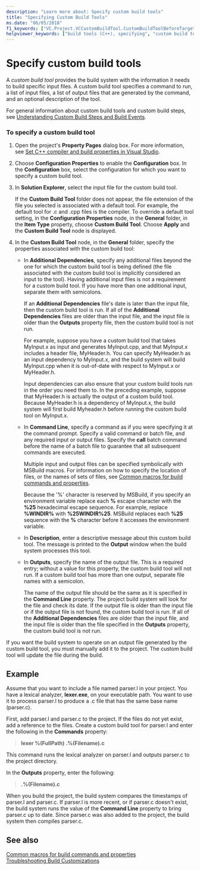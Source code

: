 ```yaml
---
description: "Learn more about: Specify custom build tools"
title: "Specifying Custom Build Tools"
ms.date: "06/05/2018"
f1_keywords: ["VC.Project.VCCustomBuildTool.CustomBuildToolBeforeTargets", "VC.Project.VCCustomBuildTool.Outputs", "VC.Project.VCCustomBuildTool.Command", "VC.Project.VCCustomBuildTool.CommandLine", "VC.Project.VCCustomBuildTool.AdditionalDependencies", "VC.Project.VCCustomBuildTool.Message", "VC.Project.VCCustomBuildTool.CustomBuildToolAfterTargets", "VC.Project.VCCustomBuildTool.Description", "VC.Project.VCCustomBuildTool.AdditionalInputs"]
helpviewer_keywords: ["build tools (C++), specifying", "custom build tools (C++), specifying", "builds (C++), custom build tools"]
---
```

# Specify custom build tools

A *custom build tool* provides the build system with the information it needs to build specific input files. A custom build tool specifies a command to run, a list of input files, a list of output files that are generated by the command, and an optional description of the tool.

For general information about custom build tools and custom build steps, see [Understanding Custom Build Steps and Build Events](understanding-custom-build-steps-and-build-events.md).

### To specify a custom build tool

1. Open the project's **Property Pages** dialog box. For more information, see [Set C++ compiler and build properties in Visual Studio](working-with-project-properties.md).

1. Choose **Configuration Properties** to enable the **Configuration** box. In the **Configuration** box, select the configuration for which you want to specify a custom build tool.

1. In **Solution Explorer**, select the input file for the custom build tool.

   If the **Custom Build Tool** folder does not appear, the file extension of the file you selected is associated with a default tool. For example, the default tool for .c and .cpp files is the compiler. To override a default tool setting, in the **Configuration Properties** node, in the **General** folder, in the **Item Type** property, choose **Custom Build Tool**. Choose **Apply** and the **Custom Build Tool** node is displayed.

1. In the **Custom Build Tool** node, in the **General** folder, specify the properties associated with the custom build tool:

   - In **Additional Dependencies**, specify any additional files beyond the one for which the custom build tool is being defined (the file associated with the custom build tool is implicitly considered an input to the tool). Having additional input files is not a requirement for a custom build tool. If you have more than one additional input, separate them with semicolons.

      If an **Additional Dependencies** file's date is later than the input file, then the custom build tool is run. If all of the **Additional Dependencies** files are older than the input file, and the input file is older than the **Outputs** property file, then the custom build tool is not run.

      For example, suppose you have a custom build tool that takes MyInput.x as input and generates MyInput.cpp, and that MyInput.x includes a header file, MyHeader.h. You can specify MyHeader.h as an input dependency to MyInput.x, and the build system will build MyInput.cpp when it is out-of-date with respect to MyInput.x or MyHeader.h.

      Input dependencies can also ensure that your custom build tools run in the order you need them to. In the preceding example, suppose that MyHeader.h is actually the output of a custom build tool. Because MyHeader.h is a dependency of MyInput.x, the build system will first build Myheader.h before running the custom build tool on MyInput.x.

   - In **Command Line**, specify a command as if you were specifying it at the command prompt. Specify a valid command or batch file, and any required input or output files. Specify the **call** batch command before the name of a batch file to guarantee that all subsequent commands are executed.

      Multiple input and output files can be specified symbolically with MSBuild macros. For information on how to specify the location of files, or the names of sets of files, see [Common macros for build commands and properties](reference/common-macros-for-build-commands-and-properties.md).

      Because the '%' character is reserved by MSBuild, if you specify an environment variable replace each **%** escape character with the **%25** hexadecimal escape sequence. For example, replace **%WINDIR%** with **%25WINDIR%25**. MSBuild replaces each **%25** sequence with the **%** character before it accesses the environment variable.

   - In **Description**, enter a descriptive message about this custom build tool. The message is printed to the **Output** window when the build system processes this tool.

   - In **Outputs**, specify the name of the output file. This is a required entry; without a value for this property, the custom build tool will not run. If a custom build tool has more than one output, separate file names with a semicolon.

      The name of the output file should be the same as it is specified in the **Command Line** property. The project build system will look for the file and check its date. If the output file is older than the input file or if the output file is not found, the custom build tool is run. If all of the **Additional Dependencies** files are older than the input file, and the input file is older than the file specified in the **Outputs** property, the custom build tool is not run.

If you want the build system to operate on an output file generated by the custom build tool, you must manually add it to the project. The custom build tool will update the file during the build.

## Example

Assume that you want to include a file named parser.l in your project. You have a lexical analyzer, **lexer.exe**, on your executable path. You want to use it to process parser.l to produce a .c file that has the same base name (parser.c).

First, add parser.l and parser.c to the project. If the files do not yet exist, add a reference to the files. Create a custom build tool for parser.l and enter the following in the **Commands** property:

> **lexer %(FullPath) .\%(Filename).c**

This command runs the lexical analyzer on parser.l and outputs parser.c to the project directory.

In the **Outputs** property, enter the following:

> **.\%(Filename).c**

When you build the project, the build system compares the timestamps of parser.l and parser.c. If parser.l is more recent, or if parser.c doesn't exist, the build system runs the value of the **Command Line** property to bring parser.c up to date. Since parser.c was also added to the project, the build system then compiles parser.c.

## See also

[Common macros for build commands and properties](reference/common-macros-for-build-commands-and-properties.md)<br>
[Troubleshooting Build Customizations](troubleshooting-build-customizations.md)
